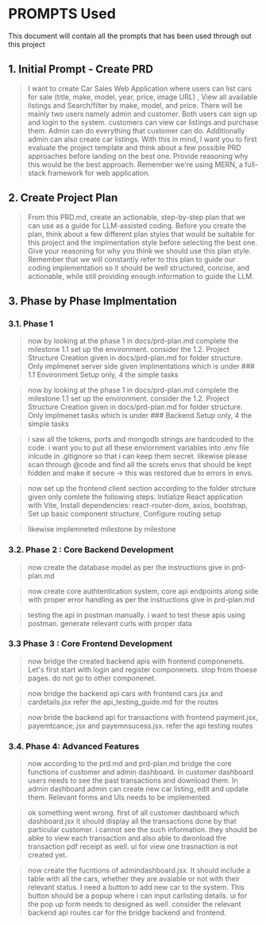 # PROMPTS Used
This document will contain all the prompts that has been used through out this project

## 1. Initial Prompt - Create PRD
> I want to create Car Sales Web Application where users can list cars for sale (title, make, model, year, price, image URL) , View all available listings and Search/filter by make, model, and price. There will be mainly two users namely admin and customer. Both users can sign up and login to the system. customers can view car listings and purchase them. Admin can do everything that customer can do. Additionally admin can also create car listings. With this in mind, I want you to first evaluate the project template and think about a few possible PRD approaches before landing on the best one. Provide reasoning why this would be the best approach. Remember we're using MERN, a full-stack framework for web application.

## 2. Create Project Plan
 > From this PRD.md, create an actionable, step-by-step plan that we can use as a guide for LLM-assisted coding. Before you create the plan, think about a few different plan styles that would be suitable for this project and the implmentation style before selecting the best one. Give your reasoning for why you think we should use this plan style. Remember that we will constantly refer to this plan to guide our coding implementation so it should be well structured, concise, and actionable, while still providing enough information to guide the LLM.

## 3. Phase by Phase Implmentation

### 3.1. Phase 1
 >now by looking at the phase 1 in docs/prd-plan.md complete the milestone 1.1 set up the environment. consider the 1.2. Project Structure Creation given in docs/prd-plan.md for folder structure. Only implmenet server side given implmentations which is under ### 1.1 Environment Setup only, 4 the simple tasks

 >now by looking at the phase 1 in docs/prd-plan.md complete the milestone 1.1 set up the environment. consider the 1.2. Project Structure Creation given in docs/prd-plan.md for folder structure. Only implmenet tasks  which is under ### Backend Setup only, 4 the simple tasks 

 >i saw all the tokens, ports and mongodb strings are hardcoded to the code. i want you to put all these enviornment variables into .env file inlcude in .gitignore so that i can keep them secret. likewise please scan through @code and find all the screts envs that should be kept hidden and make it secure -> this was restored due to errors in envs.

 >now set up the frontend client section according to the folder strcture given only comlete the following steps. Initialize React application with Vite, Install dependencies: react-router-dom, axios, bootstrap, Set up basic component structure, Configure routing setup

 >likewise implemneted milestone by milestone



 ### 3.2. Phase 2 : Core Backend Development
 >now create the database model as per the instructions give in prd-plan.md

 >now create core authtentication system, core api endpoints along side with proper error handling as per the instructions give in prd-plan.md

 >testing the api in postman manually. i want to test these apis using postman. generate relevant curls with proper data

 ### 3.3 Phase 3 : Core Frontend Development

 >now bridge the created backend  apis with frontend componenets. Let's first start with login and register componenets. stop from thoese pages. do not go to other componenet. 

 >now bridge the backend api cars with frontend cars.jsx and cardetails.jsx  refer the api_testing_guide.md for the routes

 >now bride the backend api for transactions with frontend payment.jsx, payemtcance;.jsx and payemnsucess.jsx. refer the api testing routes

 ### 3.4. Phase 4: Advanced Features

 >now according to the prd.md and prd-plan.md bridge the core functions of customer and admin dashboard. In customer dashboard users needs to see the past transactions and download them. In admin dashboard admin can create new car listing, edit and update them. Relevant forms and UIs needs to be implemented.

 >ok something went wrong. first of all customer dashboard which dashboard.jsx it should display all the transactions done by that particular customer. i cannot see the such information. they should be abke to view each transaction and also able to dwonload the transaction pdf receipt as well. ui for view one trasnaction is not created yet.

 >now create the fucntions of admindashboard.jsx. It should include a table with all the cars, whether they are avaiable or not with their relevant status. I need a button to add new car to the system. This button should be a popup where i can input carlisting details. ui for the pop up form needs to designed as well. consider the relevant backend api routes car for the bridge backend and frontend.

 >